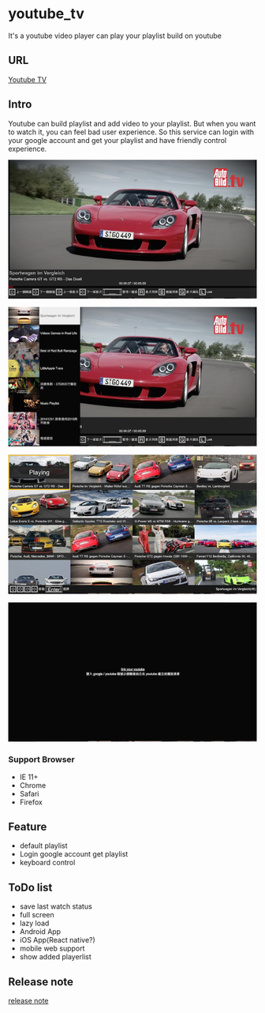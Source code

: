 # youtube_tv
It's a youtube video player can play your playlist build on youtube

## URL

[Youtube TV](http://tedshd.lionfree.net/youtube_tv)

## Intro

Youtube can build playlist and add video to your playlist.
But when you want to watch it, you can feel bad user experience.
So this service can login with your google account and get your playlist and have friendly control experience.

![screen_shot_1](img/screen_shot_1.png)

![screen_shot_2](img/screen_shot_2.png)

![screen_shot_3](img/screen_shot_3.png)

![screen_shot_4](img/screen_shot_4.png)

### Support Browser

* IE 11+
* Chrome
* Safari
* Firefox

## Feature

* default playlist
* Login google account get playlist
* keyboard control

## ToDo list

* save last watch status
* full screen
* lazy load
* Android App
* iOS App(React native?)
* mobile web support
* show added playerlist

## Release note

[release note](release_note.md)
